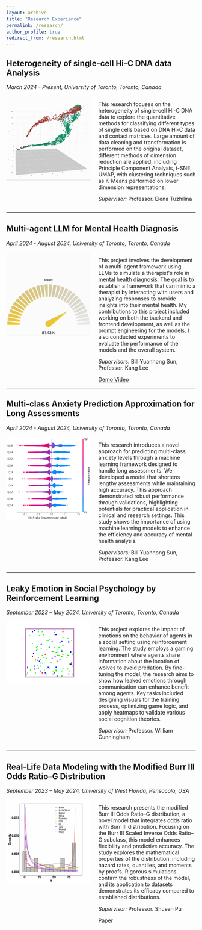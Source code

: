 ```yaml
---
layout: archive
title: "Research Experience"
permalink: /research/
author_profile: true
redirect_from: /research.html
---
```


<h2>Heterogeneity of single-cell Hi-C DNA data Analysis</h2>
<p><em>March 2024 - Present, University of Toronto, Toronto, Canada</em></p>
<div style="display: flex;">
  <div style="position: relative; margin-right: 20px;">
    <img id="staticGif1" src="../images/rotating_cells.png" alt="Single Cell Hi-C" style="max-width: 225px; height: auto;" />
    <img id="animatedGif1" src="../images/rotating_cells.gif" alt="Single Cell Hi-C Animated" style="max-width: 225px; height: auto; display: none;" />
  </div>
  <div>
    <p> This research focuses on the heterogeneity of single-cell Hi-C DNA data to explore the quantitative methods for classifying different types of single cells based on DNA Hi-C data and contact matrices. Large amount of data cleaning and transformation is performed on the original dataset, different methods of dimension reduction are applied, including Principle Component Analysis, t-SNE, UMAP, with clustering techniques such as K-Means performed on lower dimension representations.</p>
    <p><em>Supervisor:</em> Professor. Elena Tuzhilina</p>
  </div>
</div>
<hr/>

<h2>Multi-agent LLM for Mental Health Diagnosis</h2>
<p><em>April 2024 - August 2024, University of Toronto, Toronto, Canada</em></p>
<div style="display: flex;">
  <div style="position: relative; margin-right: 20px;">
    <img id="staticGif2" src="../images/llm_score.png" alt="llm score" style="max-width: 225px; height: auto;" />
    <img id="animatedGif2" src="../images/llm_score.gif" alt="llm score Animated" style="max-width: 225px; height: auto; display: none;" />
  </div>
  <div>
  <p> This project involves the development of a multi-agent framework using LLMs to simulate a therapist's role in mental health diagnosis. The goal is to establish a framework that can mimic a therapist by interacting with users and analyzing responses to provide insights into their mental health. My contributions to this project included working on both the backend and frontend development, as well as the prompt engineering for the models. I also conducted experiments to evaluate the performance of the models and the overall system.</p>

  <p><em>Supervisors:</em> Bill Yuanhong Sun, Professor. Kang Lee</p>
  <a href="https://drive.google.com/file/d/1pGTPmJ7qZWFp33U70Gwz5icv3kAia4kr/view?usp=drive_link">Demo Video</a>
  </div>
</div>
<hr/>

<h2>Multi-class Anxiety Prediction Approximation for Long Assessments</h2>
<p><em>April 2024 - August 2024, University of Toronto, Toronto, Canada</em></p>

<div style="display: flex;">
    <img src="../images/shap_summary.png" alt="shap" align="left" style="width: 225px; height: 225px; margin-right: 20px;" />
    <div>
        <p>This research introduces a novel approach for predicting multi-class anxiety levels through a machine learning framework designed to handle long assessments. We developed a model that shortens lengthy assessments while maintaining high accuracy. This approach demonstrated robust performance through validations, highlighting potentials for practical application in clinical and research settings. This study shows the importance of using machine learning models to enhance the efficiency and accuracy of mental health analysis.</p>
        <p><em>Supervisors:</em> Bill Yuanhong Sun, Professor. Kang Lee</p>
    </div>
</div>

<hr/>

<h2>Leaky Emotion in Social Psychology by Reinforcement Learning</h2>
<p><em>September 2023 – May 2024, University of Toronto, Toronto, Canada</em></p>
<div style="display: flex;">
  <div style="position: relative; margin-right: 20px;">
    <img id="staticGif3" src="../images/ani.png" alt="llm score" style="max-width: 225px; height: auto;" />
    <img id="animatedGif3" src="../images/ani.gif" alt="llm score Animated" style="max-width: 225px; height: auto; display: none;" />
  </div>
  <div>
    <p> This project explores the impact of emotions on the behavior of agents in a social setting using reinforcement learning. The study employs a gaming environment where agents share information about the location of wolves to avoid predation. By fine-tuning the model, the research aims to show how leaked emotions through communication can enhance benefit among agents. Key tasks included designing visuals for the training process, optimizing game logic, and apply heatmaps to validate various social cognition theories.</p>
    <p><em>Supervisor:</em> Professor. William Cunningham</p>
  </div>
</div>
<hr/>

<h2>Real-Life Data Modeling with the Modified Burr III Odds Ratio–G Distribution</h2>
<p><em>September 2023 – May 2024, University of West Florida, Pensacola, USA</em></p>
<div style="display: flex;">
  <img src="../images/burrIII.png" alt="BurrIII" align="left" style="width: 225px; height: 225px; margin-right: 20px;" />
  <div>
    <p> This research presents the modified Burr III Odds Ratio–G distribution, a novel model that integrates odds ratio with Burr III distribution. Focusing on the Burr III Scaled Inverse Odds Ratio–G subclass, this model enhances flexibility and predictive accuracy. The study explores the mathematical properties of the distribution, including hazard rates, quantiles, and moments by proofs. Rigorous simulations confirm the robustness of the model, and its application to datasets demonstrates its efficacy compared to established distributions.</p>
    <p><em>Supervisor:</em> Professor. Shusen Pu</p>
    <a href="https://www.mdpi.com/2830308">Paper</a>
  </div>
<div>

<script>
  document.addEventListener("DOMContentLoaded", function() {
    const imagePairs = [
      { static: 'staticGif1', animated: 'animatedGif1' },
      { static: 'staticGif2', animated: 'animatedGif2' },
      { static: 'staticGif3', animated: 'animatedGif3' }
    ];

    imagePairs.forEach(pair => {
      const staticGif = document.getElementById(pair.static);
      const animatedGif = document.getElementById(pair.animated);

      staticGif.addEventListener("mouseover", function() {
        staticGif.style.display = "none";
        animatedGif.style.display = "block";
      });

      animatedGif.addEventListener("mouseout", function() {
        animatedGif.style.display = "none";
        staticGif.style.display = "block";
      });
    });
  });
</script>